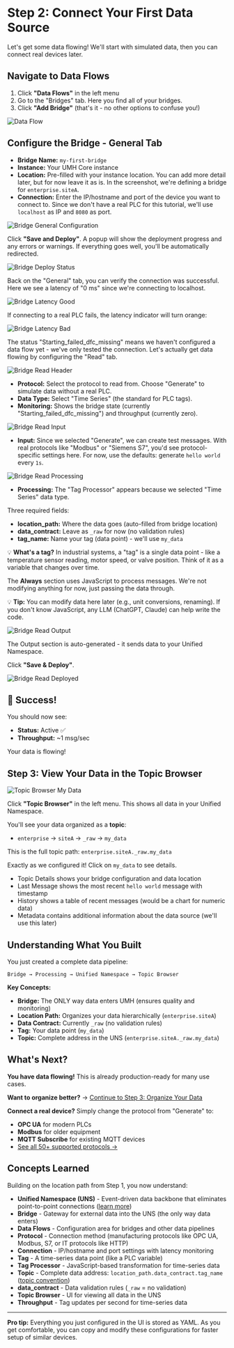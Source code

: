 # Step 2: Connect Your First Data Source

Let's get some data flowing! We'll start with simulated data, then you can connect real devices later.

## Navigate to Data Flows

1. Click **"Data Flows"** in the left menu
2. Go to the "Bridges" tab. Here you find all of your bridges.
3. Click **"Add Bridge"** (that's it - no other options to confuse you!)

![Data Flow](./images/data-flow.png)

## Configure the Bridge - General Tab

- **Bridge Name:** `my-first-bridge`
- **Instance:** Your UMH Core instance
- **Location:** Pre-filled with your instance location. You can add more detail later, but for now leave it as is. In the screenshot, we're defining a bridge for `enterprise.siteA`.
- **Connection:** Enter the IP/hostname and port of the device you want to connect to. Since we don't have a real PLC for this tutorial, we'll use `localhost` as IP and `8080` as port.

![Bridge General Configuration](./images/bridge-general.png)

Click **"Save and Deploy"**. A popup will show the deployment progress and any errors or warnings. If everything goes well, you'll be automatically redirected.

![Bridge Deploy Status](./images/bridge-general-deploy.png)

Back on the "General" tab, you can verify the connection was successful. Here we see a latency of "0 ms" since we're connecting to localhost.

![Bridge Latency Good](./images/bridge-general-latency.png)

If connecting to a real PLC fails, the latency indicator will turn orange:

![Bridge Latency Bad](./images/bridge-general-latency-bad.png)

The status "Starting_failed_dfc_missing" means we haven't configured a data flow yet - we've only tested the connection. Let's actually get data flowing by configuring the "Read" tab.

![Bridge Read Header](./images/bridge-read-header.png)

- **Protocol:** Select the protocol to read from. Choose "Generate" to simulate data without a real PLC.
- **Data Type:** Select "Time Series" (the standard for PLC tags).
- **Monitoring:** Shows the bridge state (currently "Starting_failed_dfc_missing") and throughput (currently zero).

![Bridge Read Input](./images/bridge-read-input.png)

- **Input:** Since we selected "Generate", we can create test messages. With real protocols like "Modbus" or "Siemens S7", you'd see protocol-specific settings here. For now, use the defaults: generate `hello world` every `1s`.

![Bridge Read Processing](./images/bridge-read-processing.png)

- **Processing:** The "Tag Processor" appears because we selected "Time Series" data type.

Three required fields:
- **location_path:** Where the data goes (auto-filled from bridge location)
- **data_contract:** Leave as `_raw` for now (no validation rules)
- **tag_name:** Name your tag (data point) - we'll use `my_data`

💡 **What's a tag?** In industrial systems, a "tag" is a single data point - like a temperature sensor reading, motor speed, or valve position. Think of it as a variable that changes over time.

The **Always** section uses JavaScript to process messages. We're not modifying anything for now, just passing the data through.

💡 **Tip:** You can modify data here later (e.g., unit conversions, renaming). If you don't know JavaScript, any LLM (ChatGPT, Claude) can help write the code.

![Bridge Read Output](./images/bridge-read-output.png)

The Output section is auto-generated - it sends data to your Unified Namespace.

Click **"Save & Deploy"**.

![Bridge Read Deployed](./images/bridge-read-deployed.png)

## 🎉 Success!

You should now see:
- **Status:** Active ✅
- **Throughput:** ~1 msg/sec

Your data is flowing!

## Step 3: View Your Data in the Topic Browser

![Topic Browser My Data](./images/topic-browser-my_data.png)

Click **"Topic Browser"** in the left menu. This shows all data in your Unified Namespace.

You'll see your data organized as a **topic**:
- `enterprise` → `siteA` → `_raw` → `my_data`

This is the full topic path: `enterprise.siteA._raw.my_data`

Exactly as we configured it! Click on `my_data` to see details.

- Topic Details shows your bridge configuration and data location
- Last Message shows the most recent `hello world` message with timestamp
- History shows a table of recent messages (would be a chart for numeric data)
- Metadata contains additional information about the data source (we'll use this later)

## Understanding What You Built

You just created a complete data pipeline:

```text
Bridge → Processing → Unified Namespace → Topic Browser
```

**Key Concepts:**
- **Bridge:** The ONLY way data enters UMH (ensures quality and monitoring)
- **Location Path:** Organizes your data hierarchically (`enterprise.siteA`)
- **Data Contract:** Currently `_raw` (no validation rules)
- **Tag:** Your data point (`my_data`)
- **Topic:** Complete address in the UNS (`enterprise.siteA._raw.my_data`)

## What's Next?

**You have data flowing!** This is already production-ready for many use cases.

**Want to organize better?** → [Continue to Step 3: Organize Your Data](2-organize-data.md)

**Connect a real device?** Simply change the protocol from "Generate" to:
- **OPC UA** for modern PLCs
- **Modbus** for older equipment
- **MQTT Subscribe** for existing MQTT devices
- [See all 50+ supported protocols →](https://docs.umh.app/benthos-umh/input)

## Concepts Learned

Building on the location path from Step 1, you now understand:

- **Unified Namespace (UNS)** - Event-driven data backbone that eliminates point-to-point connections ([learn more](../usage/unified-namespace/README.md))
- **Bridge** - Gateway for external data into the UNS (the only way data enters)
- **Data Flows** - Configuration area for bridges and other data pipelines
- **Protocol** - Connection method (manufacturing protocols like OPC UA, Modbus, S7, or IT protocols like HTTP)
- **Connection** - IP/hostname and port settings with latency monitoring
- **Tag** - A time-series data point (like a PLC variable)
- **Tag Processor** - JavaScript-based transformation for time-series data
- **Topic** - Complete data address: `location_path.data_contract.tag_name` ([topic convention](../usage/unified-namespace/topic-convention.md))
- **data_contract** - Data validation rules (`_raw` = no validation)
- **Topic Browser** - UI for viewing all data in the UNS
- **Throughput** - Tag updates per second for time-series data

---

**Pro tip:** Everything you just configured in the UI is stored as YAML. As you get comfortable, you can copy and modify these configurations for faster setup of similar devices.
